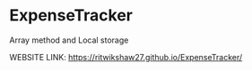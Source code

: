 # ExpenseTracker
Array method and Local storage

WEBSITE LINK: https://ritwikshaw27.github.io/ExpenseTracker/
